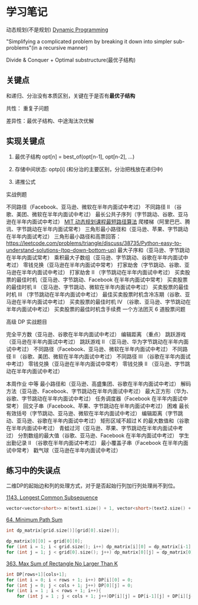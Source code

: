 # 学习笔记

动态规划(不是规划) [Dynamic Programming](https://en.wikipedia.org/wiki/Dynamic_programming)

"Simplifying a complicated problem by breaking it down into simpler sub-problems"(in a recursive manner)

Divide & Conquer + Optimal substructure(最优子结构)

## 关键点

和递归、分治没有本质区别，关键在于是否有**最优子结构**

共性： 重复子问题

差异性：最优子结构、中途淘汰次优解

## 实现关键点

1. 最优子结构 opt[n] = best_of(opt[n-1], opt[n-2], ...)

2. 存储中间状态: optp[i] (和分治的主要区别，分治把栈放在递归中)

3. 递推公式

实战例题

不同路径（Facebook、亚马逊、微软在半年内面试中考过）
不同路径 II （谷歌、美团、微软在半年内面试中考过）
最长公共子序列（字节跳动、谷歌、亚马逊在半年内面试中考过）
[MIT 动态规划课程最短路径算法](https://www.bilibili.com/video/av53233912?from=search&seid=2847395688604491997)
爬楼梯（阿里巴巴、腾讯、字节跳动在半年内面试常考）
三角形最小路径和（亚马逊、苹果、字节跳动在半年内面试考过）
三角形最小路径和高票回答： https://leetcode.com/problems/triangle/discuss/38735/Python-easy-to-understand-solutions-(top-down-bottom-up)
最大子序和（亚马逊、字节跳动在半年内面试常考）
乘积最大子数组（亚马逊、字节跳动、谷歌在半年内面试中考过）
零钱兑换（亚马逊在半年内面试中常考）
打家劫舍（字节跳动、谷歌、亚马逊在半年内面试中考过）
打家劫舍 II （字节跳动在半年内面试中考过）
买卖股票的最佳时机（亚马逊、字节跳动、Facebook 在半年内面试中常考）
买卖股票的最佳时机 II （亚马逊、字节跳动、微软在半年内面试中考过）
买卖股票的最佳时机 III （字节跳动在半年内面试中考过）
最佳买卖股票时机含冷冻期（谷歌、亚马逊在半年内面试中考过）
买卖股票的最佳时机 IV （谷歌、亚马逊、字节跳动在半年内面试中考过）
买卖股票的最佳时机含手续费
一个方法团灭 6 道股票问题

高级 DP 实战题目

完全平方数（亚马逊、谷歌在半年内面试中考过）
编辑距离 （重点）
跳跃游戏（亚马逊在半年内面试中考过）
跳跃游戏 II （亚马逊、华为字节跳动在半年内面试中考过）
不同路径（Facebook、亚马逊、微软在半年内面试中考过）
不同路径 II （谷歌、美团、微软在半年内面试中考过）
不同路径 III （谷歌在半年内面试中考过）
零钱兑换（亚马逊在半年内面试中常考）
零钱兑换 II （亚马逊、字节跳动在半年内面试中考过）

本周作业
中等
最小路径和（亚马逊、高盛集团、谷歌在半年内面试中考过）
解码方法（亚马逊、Facebook、字节跳动在半年内面试中考过）
最大正方形（华为、谷歌、字节跳动在半年内面试中考过）
任务调度器（Facebook 在半年内面试中常考）
回文子串（Facebook、苹果、字节跳动在半年内面试中考过）
困难
最长有效括号（字节跳动、亚马逊、微软在半年内面试中考过）
编辑距离（字节跳动、亚马逊、谷歌在半年内面试中考过）
矩形区域不超过 K 的最大数值和（谷歌在半年内面试中考过）
青蛙过河（亚马逊、苹果、字节跳动在半年内面试中考过）
分割数组的最大值（谷歌、亚马逊、Facebook 在半年内面试中考过）
学生出勤记录 II （谷歌在半年内面试中考过）
最小覆盖子串（Facebook 在半年内面试中常考）
戳气球（亚马逊在半年内面试中考过）
## 练习中的失误点

二维DP的起始边和列的处理方式，对于是否起始行列加行列处理尚不到位。

[1143. Longest Common Subsequence](https://leetcode-cn.com/problems/longest-common-subsequence/)

```cpp
vector<vector<short>> m(text1.size() + 1, vector<short>(text2.size() + 1));
```

[64. Minimum Path Sum](https://leetcode-cn.com/problems/minimum-path-sum/)
```cpp
int dp_matrix[grid.size()][grid[0].size()];

dp_matrix[0][0] = grid[0][0];
for (int i = 1; i < grid.size(); i++) dp_matrix[i][0] = dp_matrix[i-1][0]+grid[i][0];
for (int j = 1; j < grid[0].size(); j++) dp_matrix[0][j] = dp_matrix[0][j-1]+grid[0][j]; 
```

[363. Max Sum of Rectangle No Larger Than K](https://leetcode-cn.com/problems/max-sum-of-rectangle-no-larger-than-k/)
```cpp
int DP[rows+1][cols+1];
for (int i = 0; i < rows + 1; i++) DP[i][0] = 0;
for (int j = 0; j < cols + 1; j++) DP[0][j] = 0;
for (int i = 1 ; i < rows + 1; i++){
    for (int j = 1 ; j < cols + 1; j++)DP[i][j] = DP[i-1][j] + DP[i][j-1] - DP[i-1][j-1] + matrix[i-1][j-1];}

```